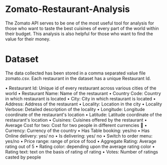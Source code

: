 # Zomato-Restaurant-Analysis
The Zomato API serves to be one of the most useful tool for analysis for those who want to taste the best cuisines of every part of the world within their budget. This analysis is also helpful for those who want to find the value for their money. 

# Dataset
The data collected has been stored in a comma separated value file zomato.csv. Each restaurant in the dataset has a unique Restaurant Id. 

• Restaurant Id: Unique id of every restaurant across various cities of the world
• Restaurant Name: Name of the restaurant
• Country Code: Country in which restaurant is located
• City: City in which restaurant is located
• Address: Address of the restaurant
• Locality: Location in the city
• Locality Verbose: Detailed description of the locality
• Longitude: Longitude coordinate of the restaurant's location
• Latitude: Latitude coordinate of the restaurant's location
• Cuisines: Cuisines offered by the restaurant
• Average Cost for two: Cost for two people in different currencies 👫
• Currency: Currency of the country
• Has Table booking: yes/no
• Has Online delivery: yes/ no
• Is delivering: yes/ no
• Switch to order menu: yes/no
• Price range: range of price of food
• Aggregate Rating: Average rating out of 5
• Rating color: depending upon the average rating color
• Rating text: text on the basis of rating of rating
• Votes: Number of ratings casted by people
